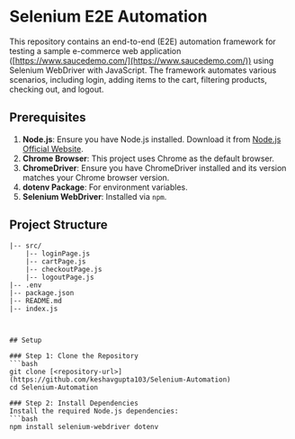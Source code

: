 # Selenium E2E Automation

This repository contains an end-to-end (E2E) automation framework for testing a sample e-commerce web application ([https://www.saucedemo.com/](https://www.saucedemo.com/)) using Selenium WebDriver with JavaScript. The framework automates various scenarios, including login, adding items to the cart, filtering products, checking out, and logout.

## Prerequisites

1. **Node.js**: Ensure you have Node.js installed. Download it from [Node.js Official Website](https://nodejs.org/).
2. **Chrome Browser**: This project uses Chrome as the default browser.
3. **ChromeDriver**: Ensure you have ChromeDriver installed and its version matches your Chrome browser version.
4. **dotenv Package**: For environment variables.
5. **Selenium WebDriver**: Installed via `npm`.

## Project Structure

```plaintext
|-- src/
    |-- loginPage.js
    |-- cartPage.js
    |-- checkoutPage.js
    |-- logoutPage.js
|-- .env
|-- package.json
|-- README.md
|-- index.js



## Setup

### Step 1: Clone the Repository
```bash
git clone [<repository-url>](https://github.com/keshavgupta103/Selenium-Automation)
cd Selenium-Automation

### Step 2: Install Dependencies
Install the required Node.js dependencies:
```bash
npm install selenium-webdriver dotenv
